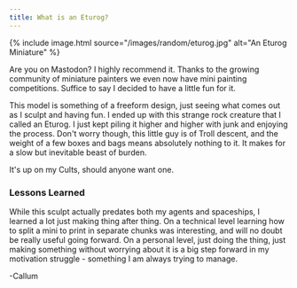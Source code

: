 ```yaml
---
title: What is an Eturog?
---
```


{% include image.html source="/images/random/eturog.jpg" alt="An Eturog Miniature" %}

<!--more-->

Are you on Mastodon? I highly recommend it. Thanks to the growing community of miniature painters we even now have mini painting competitions. Suffice to say I decided to have a little fun for it.

This model is something of a freeform design, just seeing what comes out as I sculpt and having fun. I ended up with this strange rock creature that I called an Eturog. I just kept piling it higher and higher with junk and enjoying the process. Don't worry though, this little guy is of Troll descent, and the weight of a few boxes and bags means absolutely nothing to it. It makes for a slow but inevitable beast of burden.

It's up on my Cults, should anyone want one.

### Lessons Learned

While this sculpt actually predates both my agents and spaceships, I learned a lot just making thing after thing. On a technical level learning how to split a mini to print in separate chunks was interesting, and will no doubt be really useful going forward. On a personal level, just doing the thing, just making something without worrying about it is a big step forward in my motivation struggle - something I am always trying to manage.

-Callum